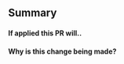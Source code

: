 ## Summary

#### If applied this PR will..

<!-- What actions will the PR cause? -->

#### Why is this change being made?

<!-- Why are these changes required, rather than another solution? -->
